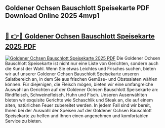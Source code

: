 ## Goldener Ochsen Bauschlott Speisekarte PDF Download Online 2025 4mvp1

# <h2><a href="http://gc96r7.nevu.top/?p=Goldener+Ochsen+Bauschlott+Speisekarte">🔗 👉🔴 Goldener Ochsen Bauschlott Speisekarte 2025 PDF</a></h2>

[![Goldener Ochsen Bauschlott Speisekarte 2025 PDF](https://i.imgur.com/dBaPXMq.png)](http://gc96r7.nevu.top/?p=Goldener+Ochsen+Bauschlott+Speisekarte)
Die Goldener Ochsen Bauschlott Speisekarte ist nicht nur eine Liste von Gerichten, sondern auch die Kunst der Wahl. Wenn Sie etwas Leichtes und Frisches suchen, bieten wir auf unserer Goldener Ochsen Bauschlott Speisekarte unseren Salatbereich an, in dem Sie aus frischen Gemüse- und Obstsalaten wählen können. Für diejenigen, die Fleisch mögen, bieten wir eine umfangreiche Auswahl an Gerichten auf der Goldener Ochsen Bauschlott Speisekarte an: Rindfleisch, Schweinefleisch, Huhn und Fisch. Unseren Auserwählten bieten wir exquisite Gerichte wie Schaschlik und Steak an, die auf einem alten, natürlichen Feuer zubereitet werden. In jedem Fall sind wir bereit, Ihnen bei der Auswahl der Speisen auf der Goldener Ochsen Bauschlott Speisekarte zu helfen und Ihnen einen angenehmen und komfortablen Service zu bieten.
